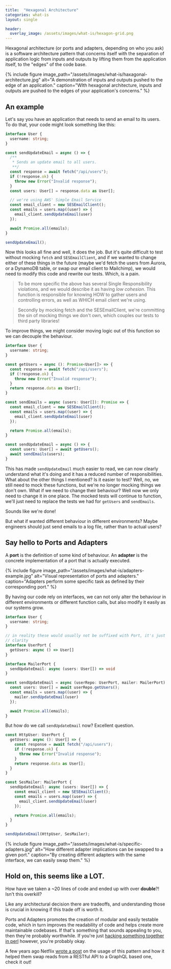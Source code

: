 ```yaml
---
title:  "Hexagonal Architecture"
categories: what-is
layout: single

header:
  overlay_image: /assets/images/what-is/hexagon-grid.png
---
```


Hexagonal architecture (or ports and adapters, depending on who you ask) is a software architecture pattern that concerns itself with the separation of application logic from inputs and outputs by lifting them from the application itself, to the "edges" of the code base.

{% include figure image_path="/assets/images/what-is/haxagonal-architecture.jpg" alt="A demonstration of inputs and outputs pushed to the edge of an application." caption="WIth hexagonal architecture, inputs and outputs are pushed to the edges of your application's concerns." %}

## An example

Let's say you have an application that needs to send an email to its users. To do that, your code might look something like this:

```typescript
interface User {
  username: string;
}

const sendUpdateEmail = async () => {
  /**
   * Sends an update email to all users.
   **/
  const response = await fetch("/api/users");
  if (!response.ok) {
    throw new Error("Invalid response");
  }
  const users: User[] = response.data as User[];

  // we're using AWS' Simple Email Service
  const email_client = new SESEmailClient();
  const emails = users.map((user) => {
    email_client.sendUpdateEmail(user)
  });

  await Promise.all(emails);
}

sendUpdateEmail();
```

Now this looks all fine and well, it does the job. But it's quite difficult to test without mocking `fetch` and `SESEmailClient`, and if we wanted to change either of these things in the future (maybe we'd fetch the users from Aurora, or a DynamoDB table, or swap our email client to Mailchimp), we would need to modify this code and rewrite our tests. Which, is a pain.

> To be more specific the above has several Single Responsibility violations, and we would describe it as having _low cohesion_. This function is responsible for knowing HOW to gather users and controlling errors, as well as WHICH email client we're using.

> Secondly by mocking fetch and the SESEmailClient, we're committing the sin of mocking things we don't own, which couples our tests to third party libraries!

To improve things, we might consider moving logic out of this function so we can decouple the behaviour.

```typescript
interface User {
  username: string;
}

const getUsers = async (): Promise<User[]> => {
  const response = await fetch("/api/users");
  if (!response.ok) {
    throw new Error("Invalid response");
  }
  return response.data as User[];
}

const sendEmails = async (users: User[]): Promise => {
  const email_client = new SESEmailClient();
  const emails = users.map((user) => {
    email_client.sendUpdateEmail(user)
  });

  return Promise.all(emails);
}

const sendUpdateEmail = async () => {
  const users: User[] = await getUsers();
  await sendEmails(users);
}
```

This has made `sendUpdateEmail` much easier to read, we can now clearly understand what it's doing and it has a reduced number of responsibilities. What about the other things I mentioned? Is it easier to test? Well, no, we still need to mock these functions, but we're no longer mocking things we don't own. What if we need to change their behaviour? Well now we only need to change it in one place. The mocked tests will continue to function, we'll just need to replace the tests we had for `getUsers` and `sendEmails`.

Sounds like we're done!

But what if wanted different behaviour in different environments? Maybe engineers should just send emails to a log file, rather than to actual users?

## Say hello to Ports and Adapters

A __port__ is the definition of some kind of behaviour. An __adapter__ is the concrete implementation of a port that is actually executed.


{% include figure image_path="/assets/images/what-is/adapters-example.jpg" alt="Visual representation of ports and adapters." caption="Adapters perform some specific task as defined by their corresponding port." %}


By having our code rely on interfaces, we can not only alter the behaviour in different environments or different function calls, but also modify it easily as our systems grow.

```typescript
interface User {
  username: string;
}

// in reality these would usually not be suffixed with Port, it's just here for
// clarity
interface UserPort {
  getUsers: async () => User[]
}

interface MailerPort {
  sendUpdateEmail: async (users: User[]) => void
}

const sendUpdateEmail = async (userRepo: UserPort, mailer: MailerPort) => {
  const users: User[] = await userRepo.getUsers();
  const emails = users.map((user) => {
    mailer.sendUpdateEmail(user)
  });

  await Promise.all(emails);
}
```

But how do we call `sendUpdateEmail` now? Excellent question.

```typescript
const HttpUser: UserPort {
  getUsers: async (): User[] => {
    const response = await fetch("/api/users");
    if (!response.ok) {
      throw new Error("Invalid response");
    }
    return response.data as User[];
  }
}

const SesMailer: MailerPort {
  sendUpdateEmail: async (users: User[]) => {
    const email_client = new SESEmailClient();
    const emails = users.map((user) => {
      email_client.sendUpdateEmail(user)
    });

    return Promise.all(emails);
  }
}

sendUpdateEmail(HttpUser, SesMailer);
```

{% include figure image_path="/assets/images/what-is/specific-adapters.jpg" alt="How different adapter implications can be swapped to a given port." caption="By creating different adapters with the same interface, we can easily swap them." %}

## Hold on, this seems like a LOT.

How have we taken a ~20 lines of code and ended up with over **double**?! Isn't this overkill?

Like any architectural decision there are tradeoffs, and understanding those is crucial in knowing if this trade off is worth it.

Ports and Adapters promotes the creation of modular and easily testable code, which in turn improves the readability of code and helps create more maintainable codebases. If that's something that sounds appealing to you, then they're probably worthwhile. If you're just [hacking something together in perl](https://xkcd.com/224/) however, you're probably okay.

A few years ago Netflix [wrote a post](https://netflixtechblog.com/ready-for-changes-with-hexagonal-architecture-b315ec967749) on the usage of this pattern and how it helped them swap reads from a RESTful API to a GraphQL based one, check it out!